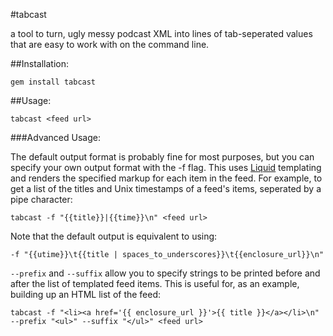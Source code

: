 #tabcast

a tool to turn, ugly messy podcast XML into lines of tab-seperated values that are easy to work with on the command line.

##Installation:

`gem install tabcast`

##Usage:

`tabcast <feed url>`

###Advanced Usage:

The default output format is probably fine for most purposes, but you can specify your own output format with the -f flag. This uses [Liquid](http://liquidmarkup.org/)
templating and renders the specified markup for each item in the feed. For example, to get a list of the titles and Unix timestamps of a feed's items, seperated by a pipe character:

`tabcast -f "{{title}}|{{time}}\n" <feed url>`

Note that the default output is equivalent to using:

 `-f "{{utime}}\t{{title | spaces_to_underscores}}\t{{enclosure_url}}\n"`

`--prefix` and `--suffix` allow you to specify strings to be printed before and after the list of templated feed items. This is useful for, as an example, building up an HTML list of the feed:

`tabcast -f "<li><a href='{{ enclosure_url }}'>{{ title }}</a></li>\n" --prefix "<ul>" --suffix "</ul>" <feed url>`


